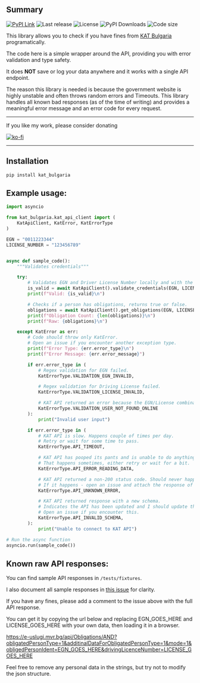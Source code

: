 ## Summary

[![PyPI Link](https://img.shields.io/pypi/v/kat_bulgaria?style=flat-square)](https://pypi.org/project/kat-bulgaria/)
![Last release](https://img.shields.io/github/release-date/nedevski/py_kat_bulgaria?style=flat-square)
![License](https://img.shields.io/github/license/nedevski/py_kat_bulgaria?style=flat-square)
![PyPI Downloads](https://img.shields.io/pypi/dm/kat_bulgaria?style=flat-square)
![Code size](https://img.shields.io/github/languages/code-size/nedevski/py_kat_bulgaria?style=flat-square)

This library allows you to check if you have fines from [KAT Bulgaria](https://e-uslugi.mvr.bg/services/kat-obligations) programatically.

The code here is a simple wrapper around the API, providing you with error validation and type safety.

It does **NOT** save or log your data anywhere and it works with a single API endpoint.

The reason this library is needed is because the government website is highly unstable and often throws random errors and Timeouts. This library handles all known bad responses (as of the time of writing) and provides a meaningful error message and an error code for every request.

---

If you like my work, please consider donating

[![ko-fi](https://ko-fi.com/img/githubbutton_sm.svg)](https://ko-fi.com/nedevski/tip)

---

## Installation

```shell
pip install kat_bulgaria
```

## Example usage:

```python
import asyncio

from kat_bulgaria.kat_api_client import (
    KatApiClient, KatError, KatErrorType
)

EGN = "0011223344"
LICENSE_NUMBER = "123456789"


async def sample_code():
    """Validates credentials"""

    try:
        # Validates EGN and Driver License Number locally and with the API.
        is_valid = await KatApiClient().validate_credentials(EGN, LICENSE_NUMBER)
        print(f"Valid: {is_valid}\n")

        # Checks if a person has obligations, returns true or false.
        obligations = await KatApiClient().get_obligations(EGN, LICENSE_NUMBER)
        print(f"Obligation Count: {len(obligations)}\n")
        print(f"Raw: {obligations}\n")

    except KatError as err:
        # Code should throw only KatError.
        # Open an issue if you encounter another exception type.
        print(f"Error Type: {err.error_type}\n")
        print(f"Error Message: {err.error_message}")

        if err.error_type in (
            # Regex validation for EGN failed.
            KatErrorType.VALIDATION_EGN_INVALID,

            # Regex validation for Driving License failed.
            KatErrorType.VALIDATION_LICENSE_INVALID,

            # KAT API returned an error because the EGN/License combination was not found.
            KatErrorType.VALIDATION_USER_NOT_FOUND_ONLINE
        ):
            print("Invalid user input")

        if err.error_type in (
            # KAT API is slow. Happens couple of times per day.
            # Retry or wait for some time to pass.
            KatErrorType.API_TIMEOUT,

            # KAT API has pooped its pants and is unable to do anything.
            # That happens sometimes, either retry or wait for a bit.
            KatErrorType.API_ERROR_READING_DATA,

            # KAT API returned a non-200 status code. Should never happen.
            # If it happens - open an issue and attach the response of the body.
            KatErrorType.API_UNKNOWN_ERROR,

            # KAT API returned response with a new schema.
            # Indicates the API has been updated and I should update this package.
            # Open an issue if you encounter this.
            KatErrorType.API_INVALID_SCHEMA,
        ):
            print("Unable to connect to KAT API")

# Run the async function
asyncio.run(sample_code())
```

## Known raw API responses:

You can find sample API responses in `/tests/fixtures`.

I also document all sample responses in [this issue](https://github.com/Nedevski/py_kat_bulgaria/issues/2) for clarity.

If you have any fines, please add a comment to the issue above with the full API response.

You can get it by copying the url below and replacing EGN_GOES_HERE and LICENSE_GOES_HERE with your own data, then loading it in a browser.

https://e-uslugi.mvr.bg/api/Obligations/AND?obligatedPersonType=1&additinalDataForObligatedPersonType=1&mode=1&obligedPersonIdent=EGN_GOES_HERE&drivingLicenceNumber=LICENSE_GOES_HERE

Feel free to remove any personal data in the strings, but try not to modify the json structure.
